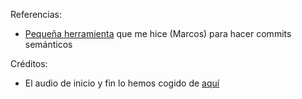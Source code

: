 Referencias:
- [Pequeña herramienta](https://marcoscobena.com/?i=git) que me hice (Marcos) para hacer commits semánticos

Créditos:
- El audio de inicio y fin lo hemos cogido de [aquí](https://freesound.org/people/GeorgeHopkins/sounds/537244/)
